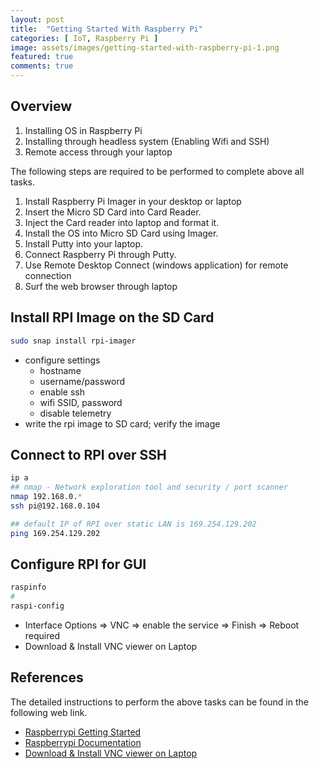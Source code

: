```yaml
---
layout: post
title:  "Getting Started With Raspberry Pi"
categories: [ IoT, Raspberry Pi ]
image: assets/images/getting-started-with-raspberry-pi-1.png
featured: true
comments: true
---
```



## Overview

1. Installing OS in Raspberry Pi
2. Installing through headless system (Enabling Wifi and SSH)
3. Remote access through your laptop

The following steps are required to be performed to complete above all tasks.

1. Install Raspberry Pi Imager in your desktop or laptop
2. Insert the Micro SD Card into Card Reader.
3. Inject the Card reader into laptop and format it.
4. Install the OS into Micro SD Card using Imager.
5. Install Putty into your laptop.
6. Connect Raspberry Pi through Putty.
7. Use Remote Desktop Connect (windows application) for remote connection
8. Surf the web browser through laptop


## Install RPI Image on the SD Card

```bash
sudo snap install rpi-imager
```
* configure settings
    * hostname
    * username/password
    * enable ssh
    * wifi SSID, password
    * disable telemetry
* write the rpi image to SD card; verify the image


## Connect to RPI over SSH

```bash
ip a
## nmap - Network exploration tool and security / port scanner
nmap 192.168.0.*
ssh pi@192.168.0.104

## default IP of RPI over static LAN is 169.254.129.202
ping 169.254.129.202
```

## Configure RPI for GUI

```bash
raspinfo
#
raspi-config
```

* Interface Options => VNC => enable the service => Finish => Reboot required
* Download & Install VNC viewer on Laptop


## References


The detailed instructions to perform the above tasks can be found in the following web link.

* [Raspberrypi Getting Started](https://www.raspberrypi.org/documentation/computers/getting-started.html)
* [Raspberrypi Documentation](https://www.raspberrypi.com/documentation/)
* [Download & Install VNC viewer on Laptop](https://www.realvnc.com/en/connect/download/viewer/#)
